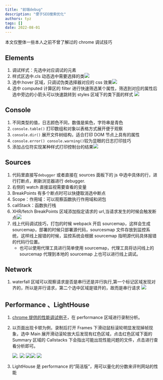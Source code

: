 ```yaml
---
title: "前端debug"
description: "便于SEO搜索优化"
authors: tyz
tags: []
date: 2022-08-01
---
```


<!--truncate-->

本文仅整体一些本人之前不曾了解过的 chrome 调试技巧

## Elements

1. 调试样式：先选中对应调试的元素
2. 样式区选中.cls 动态选中需要选择的类![](./assets/debug/1.png)
3. 选中:hover 区域，只调试伪类选择器对应的 css 效果![](./assets//debug/2.png)
4. 选中 computed 计算区的 filter 进行快速筛选某个属性，筛选到对应的属性后选中旁边的小箭头可以快速跳转到 styles 区域下的类下面的样式
   ![](./assets//debug/3.png)

## Console

1. 不同类型的值，日志颜色不同，数值是紫色，字符串是青色
2. `console.table()` 打印数组和对象以表格方式展开便于观察
3. `console.dir()` 展开文件树结构，适合打印 DOM 节点上具有的属性
4. `console.error() console.warning()`较为显眼的日志打印技巧
5. 添加占位符实现某种样式打印控制台的结果![](./assets//debug/4.png)

## Sources

1. 代码里直接写`debugger` 或者直接在 sources 面板下的 js 中选中具体的行，进行打断点，刷新浏览器进行 debugger.
2. 右侧的 watch 直接监视需要查看的变量
3. BreakPoints 有多个断点时可以快捷取消选中断点
4. Scope：作用域：可以观察函数执行作用域和闭包
5. callStack：函数执行栈
6. XHR/fetch BreakPoints 区域添加指定请求的 url,当请求发生的时候会触发断点![](./assets//debug/5.png)
7. 线上代码调试技巧，打包的时候 webpack 开启 sourcemap，这样会生成 sourcemap，部署的时候只部署源代码，sourcesmap 文件存放到监控系统，这样线上报错的时候，监控系统会根据 sourcemap 指明源代码具体报错的代码行位置。
   - 也可以使用代理工具进行简单使用 sourcemap，代理工具将访问线上的 sourcemap 代理到本地的 sourcemap 上也可以进行线上调试。

## Network

1. waterfall 区域可以观察请求是否是串行还是并行执行,第一个标记区域发现对齐的，所以是并行请求，第二个选中区域是错开的，故而是串行请求
   ![](./assets//debug/6.png)

## Performance 、LightHouse

1. [chrome 提供的性能调试例子](https://googlechrome.github.io/devtools-samples/jank/)，在 performance 区域进行录制分析。

2. 以页面出现卡顿为例，录制后打开 Frames 下滑动鼠标滚轮明显发现掉帧现象，选中 Main 展开滑动滚轮放大后发现有红色区域，点击红色区域下面的 Summary 区域的 Callstacks 下会指出可能出现性能问题的文件，点击进行查看分析即可。

   ![](./assets//debug/7.png).
   ![](./assets//debug/8.png)
   ![](./assets/debug/9.png)![](./assets/debug/10.png)
   ![](./assets//debug/11.png)

3. LightHouse 是 performance 的“简洁版”，用可以量化的分数来评判网站的性能
